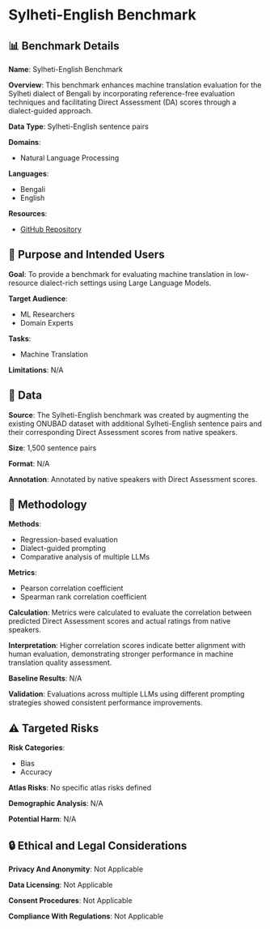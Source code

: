 # Sylheti-English Benchmark

## 📊 Benchmark Details

**Name**: Sylheti-English Benchmark

**Overview**: This benchmark enhances machine translation evaluation for the Sylheti dialect of Bengali by incorporating reference-free evaluation techniques and facilitating Direct Assessment (DA) scores through a dialect-guided approach.

**Data Type**: Sylheti-English sentence pairs

**Domains**:
- Natural Language Processing

**Languages**:
- Bengali
- English

**Resources**:
- [GitHub Repository](https://github.com/180041123-Atiq/MTEonLowResourceLanguage)

## 🎯 Purpose and Intended Users

**Goal**: To provide a benchmark for evaluating machine translation in low-resource dialect-rich settings using Large Language Models.

**Target Audience**:
- ML Researchers
- Domain Experts

**Tasks**:
- Machine Translation

**Limitations**: N/A

## 💾 Data

**Source**: The Sylheti-English benchmark was created by augmenting the existing ONUBAD dataset with additional Sylheti-English sentence pairs and their corresponding Direct Assessment scores from native speakers.

**Size**: 1,500 sentence pairs

**Format**: N/A

**Annotation**: Annotated by native speakers with Direct Assessment scores.

## 🔬 Methodology

**Methods**:
- Regression-based evaluation
- Dialect-guided prompting
- Comparative analysis of multiple LLMs

**Metrics**:
- Pearson correlation coefficient
- Spearman rank correlation coefficient

**Calculation**: Metrics were calculated to evaluate the correlation between predicted Direct Assessment scores and actual ratings from native speakers.

**Interpretation**: Higher correlation scores indicate better alignment with human evaluation, demonstrating stronger performance in machine translation quality assessment.

**Baseline Results**: N/A

**Validation**: Evaluations across multiple LLMs using different prompting strategies showed consistent performance improvements.

## ⚠️ Targeted Risks

**Risk Categories**:
- Bias
- Accuracy

**Atlas Risks**:
No specific atlas risks defined

**Demographic Analysis**: N/A

**Potential Harm**: N/A

## 🔒 Ethical and Legal Considerations

**Privacy And Anonymity**: Not Applicable

**Data Licensing**: Not Applicable

**Consent Procedures**: Not Applicable

**Compliance With Regulations**: Not Applicable
